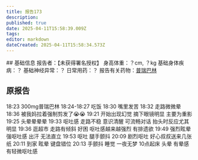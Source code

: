 ```yaml
---
title: 报告173
description: 
published: true
date: 2025-04-11T15:58:39.009Z
tags: 
editor: markdown
dateCreated: 2025-04-11T15:58:34.573Z
---
```


﻿## 基础信息
报告者：【未获得署名授权】
身高体重：？cm, ？kg
基础身体疾病：？
基础神经异常：？
日常用药：？
报告有关药物：[普瑞巴林](/drug/PR80)

## 原报告
18:23 300mg普瑞巴林
18:24-18:27 吃饭
18:30 嘴里发苦​
18:32 走路微微晕
18:36 被我妈拉着强制剪发了😭😭
19:21 开始出现幻觉 摘下眼镜明显 主要为重影
19:25 头晕晕晕晕
19:33 呕吐感 走路不稳 意识清醒 可流畅对话 抬头时反应尤其明显
19:36 逛超市 走路有倾斜 好困
呕吐感越来越强烈 有排遗欲
19:49 强烈眩晕 强呕吐感 出汗 无法直立
19:53 呕吐 腿手颤抖
20:09 剧烈呕吐 好心叔叔送来几张纸
20:11 到家 眩晕 键盘错位
20:13 手颤抖
睡觉 一夜无梦
10点起床 头晕 有晕感 有轻微呕吐感